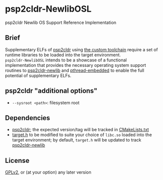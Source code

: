 psp2cldr-NewlibOSL
===
psp2cldr Newlib OS Support Reference Implementation  

## Brief
Supplementary ELFs of [psp2cldr](https://github.com/chen-charles/psp2cldr) using [the custom toolchain](https://github.com/chen-charles/buildscripts) require a set of runtime libraries to be loaded into the target environment.  
`psp2cldr-NewlibOSL` intends to be a showcase of a functional implementation that provides the necessary operating system support routines to [psp2cldr-newlib](https://github.com/chen-charles/psp2cldr-newlib) and [pthread-embedded](https://github.com/chen-charles/pthread-embedded) to enable the full potential of supplementary ELFs.  

## psp2cldr "additional options"
* `--sysroot <path>`: filesystem root  

## Dependencies
* [psp2cldr](https://github.com/chen-charles/psp2cldr); the expected version/tag will be tracked in [CMakeLists.txt](CMakeLists.txt)  
* [target.h](target.h) to be modified to suite your choice of `libc.so` loaded into the target environment; by default, `target.h` will be updated to track [psp2cldr-newlib](https://github.com/chen-charles/psp2cldr-newlib)  

## License
[GPLv2](LICENSE), or (at your option) any later version  
